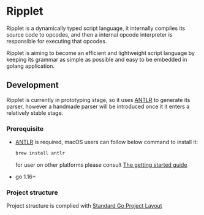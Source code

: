 # Ripplet

Ripplet is a dynamically typed script language, it internally compiles its source code to opcodes, and then a internal opcode interpreter is responsible for executing that opcodes.

Ripplet is aiming to become an efficient and lightweight script language by keeping its grammar as simple as possible and easy to be embedded in golang application.

## Development

Ripplet is currently in prototyping stage, so it uses [ANTLR](https://www.antlr.org/) to generate its parser, however a handmade parser will be introduced once it  it enters a relatively stable stage.

### Prerequisite

- [ANTLR](https://www.antlr.org/) is required, macOS users can follow below command to install it:

	```bash
	brew install antlr
	```

  for user on other platforms please consult [The getting started guide](https://github.com/antlr/antlr4/blob/master/doc/getting-started.md)

- go 1.16+

### Project structure 

Project structure is complied with [Standard Go Project Layout](https://github.com/golang-standards/project-layout)
